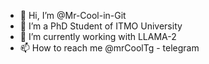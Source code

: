 - 👋 Hi, I’m @Mr-Cool-in-Git
- 👀 I’m a PhD Student of ITMO University
- 🌱 I’m currently working with LLAMA-2
- 📫 How to reach me @mrCoolTg - telegram

<!---
Mr-Cool-in-Git/Mr-Cool-in-Git is a ✨ special ✨ repository because its `README.md` (this file) appears on your GitHub profile.
You can click the Preview link to take a look at your changes.
--->
